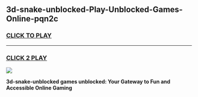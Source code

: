 
## 3d-snake-unblocked-Play-Unblocked-Games-Online-pqn2c
<h3>
<a href="https://premium76.site?title=3d-snake-unblocked&ref=25A">CLICK TO PLAY</a></h3>
<hr>

<h3>
<a href="https://premium76.site?title=3d-snake-unblocked&ref=25A">CLICK 2 PLAY</a>
  
</h3>

<a href="https://premium76.site?title=3d-snake-unblocked&ref=25A"><img src="https://clearcache.store/games.png"></a>


**3d-snake-unblocked games unblocked: Your Gateway to Fun and Accessible Online Gaming**

